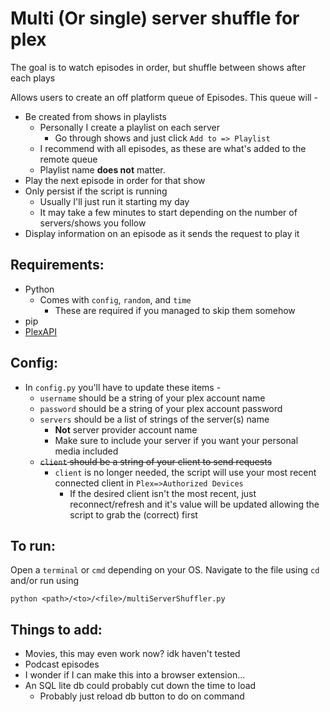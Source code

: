 # Multi (Or single) server shuffle for plex
The goal is to watch episodes in order, but shuffle between shows after each plays

Allows users to create an off platform queue of Episodes. This queue will -

 - Be created from shows in playlists
 	- Personally I create a playlist on each server
 		- Go through shows and just click `Add to => Playlist`
 	- I recommend with all episodes, as these are what's added to the remote queue
 	- Playlist name **does not** matter.
 - Play the next episode in order for that show
 - Only persist if the script is running
 	- Usually I'll just run it starting my day
 	- It may take a few minutes to start depending on the number of servers/shows you follow
 - Display information on an episode as it sends the request to play it

## Requirements:
 - Python
 	- Comes with `config`, `random`, and `time`
 		- These are required if you managed to skip them somehow
 - pip
 - [PlexAPI](https://github.com/pkkid/python-plexapi)

## Config:
- In `config.py` you'll have to update these items -
	- `username` should be a string of your plex account name
	- `password` should be a string of your plex account password
	- `servers` should be a list of strings of the server(s) name
		- **Not** server provider account name
		- Make sure to include your server if you want your personal media included
	- ~~`client` should be a string of your client to send requests~~
        - `client` is no longer needed, the script will use your most recent connected client in `Plex=>Authorized Devices`
            - If the desired client isn't the most recent, just reconnect/refresh and it's value will be updated allowing the script to grab the (correct) first

## To run:
Open a `terminal` or `cmd` depending on your OS. Navigate to the file using `cd` and/or run using 

`python <path>/<to>/<file>/multiServerShuffler.py`

## Things to add:
 - Movies, this may even work now? idk haven't tested
 - Podcast episodes
 - I wonder if I can make this into a browser extension...
 - An SQL lite db could probably cut down the time to load
	- Probably just reload db button to do on command

